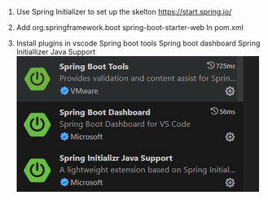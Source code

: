 1. Use Spring Initializer to set up the skelton
https://start.spring.io/

2. Add 
        <dependency>
			<groupId>org.springframework.boot</groupId>
			<artifactId>spring-boot-starter-web</artifactId>
		</dependency>
    In pom.xml

3. Install plugins in vscode
        Spring boot tools
        Spring boot dashboard
        Spring Initiallizer Java Support
        ![alt text](image.png)
